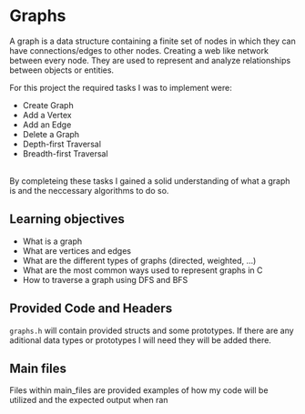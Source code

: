 # Graphs

A graph is a data structure containing a finite set of nodes in which they can have connections/edges to other nodes.  Creating a web like network between every node.  They are used to represent and analyze relationships between objects or entities.

For this project the required tasks I was to implement were:
- Create Graph
- Add a Vertex
- Add an Edge
- Delete a Graph
- Depth-first Traversal
- Breadth-first Traversal

<br>By completeing these tasks I gained a solid understanding of what a graph is and the neccessary algorithms to do so.

## Learning objectives

- What is a graph
- What are vertices and edges
- What are the different types of graphs (directed, weighted, …)
- What are the most common ways used to represent graphs in C
- How to traverse a graph using DFS and BFS

## Provided Code and Headers

```graphs.h``` will contain provided structs and some prototypes.  If there are any aditional data types or prototypes I will need they will be added there.

## Main files

Files within main_files are provided examples of how my code will be utilized and the expected output when ran